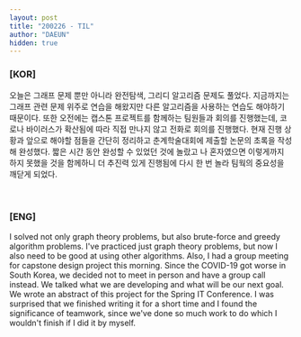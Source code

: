 ```yaml
---
layout: post
title: "200226 - TIL"
author: "DAEUN"
hidden: true
---
```


### [KOR]
오늘은 그래프 문제 뿐만 아니라 완전탐색, 그리디 알고리즘 문제도 풀었다. 지금까지는 그래프 관련 문제 위주로 연습을 해왔지만 다른 알고리즘을 사용하는 연습도 해야하기 때문이다. 또한 오전에는 캡스톤 프로젝트를 함께하는 팀원들과 회의를 진행했는데, 코로나 바이러스가 확산됨에 따라 직접 만나지 않고 전화로 회의를 진행했다. 현재 진행 상황과 앞으로 해야할 점들을 간단히 정리하고 춘계학술대회에 제출할 논문의 초록을 작성해 완성했다. 짧은 시간 동안 완성할 수 있었던 것에 놀랐고 나 혼자였으면 이렇게까지 하지 못했을 것을 함께하니 더 추진력 있게 진행됨에 다시 한 번 놀라 팀웍의 중요성을 깨닫게 되었다.
<br><br><br>
### [ENG]
I solved not only graph theory problems, but also brute-force and greedy algorithm problems. I've practiced just graph theory problems, but now I also need to be good at using other algorithms. Also, I had a group meeting for capstone design project this morning. Since the COVID-19 got worse in South Korea, we decided not to meet in person and have a group call instead. We talked what we are developing and what will be our next goal. We wrote an abstract of this project for the Spring IT Conference. I was surprised that we finished writing it for a short time and I found the significance of teamwork, since we've done so much work to do which I wouldn't finish if I did it by myself.